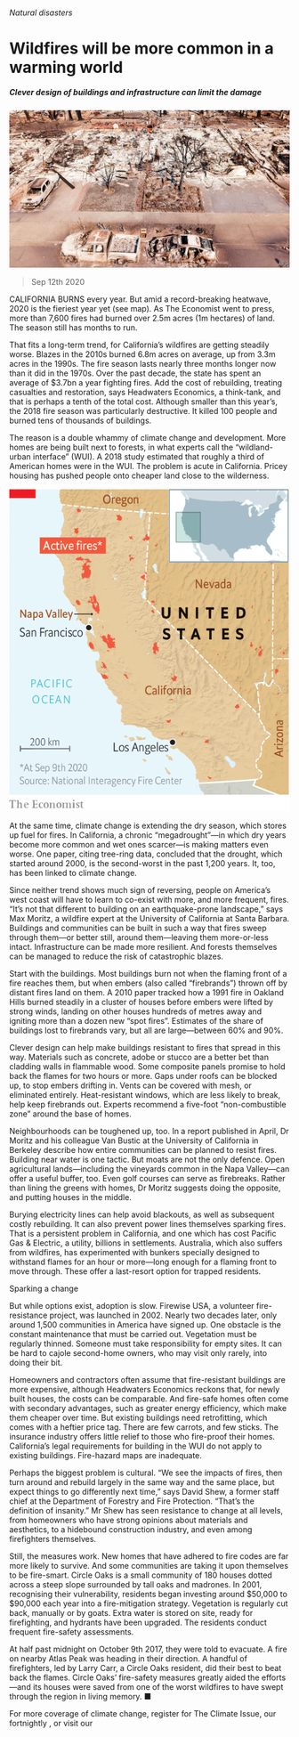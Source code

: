 ###### Natural disasters

# Wildfires will be more common in a warming world 

##### Clever design of buildings and infrastructure can limit the damage 

![image](images/20200912_STP002_0.jpg) 

> Sep 12th 2020 

CALIFORNIA BURNS every year. But amid a record-breaking heatwave, 2020 is the fieriest year yet (see map). As The Economist went to press, more than 7,600 fires had burned over 2.5m acres (1m hectares) of land. The season still has months to run.

That fits a long-term trend, for California’s wildfires are getting steadily worse. Blazes in the 2010s burned 6.8m acres on average, up from 3.3m acres in the 1990s. The fire season lasts nearly three months longer now than it did in the 1970s. Over the past decade, the state has spent an average of $3.7bn a year fighting fires. Add the cost of rebuilding, treating casualties and restoration, says Headwaters Economics, a think-tank, and that is perhaps a tenth of the total cost. Although smaller than this year’s, the 2018 fire season was particularly destructive. It killed 100 people and burned tens of thousands of buildings.


The reason is a double whammy of climate change and development. More homes are being built next to forests, in what experts call the “wildland-urban interface” (WUI). A 2018 study estimated that roughly a third of American homes were in the WUI. The problem is acute in California. Pricey housing has pushed people onto cheaper land close to the wilderness.

![image](images/20200912_STM963.png) 


At the same time, climate change is extending the dry season, which stores up fuel for fires. In California, a chronic “megadrought”—in which dry years become more common and wet ones scarcer—is making matters even worse. One paper, citing tree-ring data, concluded that the drought, which started around 2000, is the second-worst in the past 1,200 years. It, too, has been linked to climate change.

Since neither trend shows much sign of reversing, people on America’s west coast will have to learn to co-exist with more, and more frequent, fires. “It’s not that different to building on an earthquake-prone landscape,” says Max Moritz, a wildfire expert at the University of California at Santa Barbara. Buildings and communities can be built in such a way that fires sweep through them—or better still, around them—leaving them more-or-less intact. Infrastructure can be made more resilient. And forests themselves can be managed to reduce the risk of catastrophic blazes.

Start with the buildings. Most buildings burn not when the flaming front of a fire reaches them, but when embers (also called “firebrands”) thrown off by distant fires land on them. A 2010 paper tracked how a 1991 fire in Oakland Hills burned steadily in a cluster of houses before embers were lifted by strong winds, landing on other houses hundreds of metres away and igniting more than a dozen new “spot fires”. Estimates of the share of buildings lost to firebrands vary, but all are large—between 60% and 90%.

Clever design can help make buildings resistant to fires that spread in this way. Materials such as concrete, adobe or stucco are a better bet than cladding walls in flammable wood. Some composite panels promise to hold back the flames for two hours or more. Gaps under roofs can be blocked up, to stop embers drifting in. Vents can be covered with mesh, or eliminated entirely. Heat-resistant windows, which are less likely to break, help keep firebrands out. Experts recommend a five-foot “non-combustible zone” around the base of homes.

Neighbourhoods can be toughened up, too. In a report published in April, Dr Moritz and his colleague Van Bustic at the University of California in Berkeley describe how entire communities can be planned to resist fires. Building near water is one tactic. But moats are not the only defence. Open agricultural lands—including the vineyards common in the Napa Valley—can offer a useful buffer, too. Even golf courses can serve as firebreaks. Rather than lining the greens with homes, Dr Moritz suggests doing the opposite, and putting houses in the middle.

Burying electricity lines can help avoid blackouts, as well as subsequent costly rebuilding. It can also prevent power lines themselves sparking fires. That is a persistent problem in California, and one which has cost Pacific Gas &amp; Electric, a utility, billions in settlements. Australia, which also suffers from wildfires, has experimented with bunkers specially designed to withstand flames for an hour or more—long enough for a flaming front to move through. These offer a last-resort option for trapped residents.

Sparking a change

But while options exist, adoption is slow. Firewise USA, a volunteer fire-resistance project, was launched in 2002. Nearly two decades later, only around 1,500 communities in America have signed up. One obstacle is the constant maintenance that must be carried out. Vegetation must be regularly thinned. Someone must take responsibility for empty sites. It can be hard to cajole second-home owners, who may visit only rarely, into doing their bit.

Homeowners and contractors often assume that fire-resistant buildings are more expensive, although Headwaters Economics reckons that, for newly built houses, the costs can be comparable. And fire-safe homes often come with secondary advantages, such as greater energy efficiency, which make them cheaper over time. But existing buildings need retrofitting, which comes with a heftier price tag. There are few carrots, and few sticks. The insurance industry offers little relief to those who fire-proof their homes. California’s legal requirements for building in the WUI do not apply to existing buildings. Fire-hazard maps are inadequate.

Perhaps the biggest problem is cultural. “We see the impacts of fires, then turn around and rebuild largely in the same way and the same place, but expect things to go differently next time,” says David Shew, a former staff chief at the Department of Forestry and Fire Protection. “That’s the definition of insanity.” Mr Shew has seen resistance to change at all levels, from homeowners who have strong opinions about materials and aesthetics, to a hidebound construction industry, and even among firefighters themselves.

Still, the measures work. New homes that have adhered to fire codes are far more likely to survive. And some communities are taking it upon themselves to be fire-smart. Circle Oaks is a small community of 180 houses dotted across a steep slope surrounded by tall oaks and madrones. In 2001, recognising their vulnerability, residents began investing around $50,000 to $90,000 each year into a fire-mitigation strategy. Vegetation is regularly cut back, manually or by goats. Extra water is stored on site, ready for firefighting, and hydrants have been upgraded. The residents conduct frequent fire-safety assessments.

At half past midnight on October 9th 2017, they were told to evacuate. A fire on nearby Atlas Peak was heading in their direction. A handful of firefighters, led by Larry Carr, a Circle Oaks resident, did their best to beat back the flames. Circle Oaks’ fire-safety measures greatly aided the efforts—and its houses were saved from one of the worst wildfires to have swept through the region in living memory. ■

For more coverage of climate change, register for The Climate Issue, our fortnightly , or visit our 

